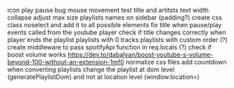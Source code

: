icon play pause bug mouse movement
test title and artitsts text width collapse
adjust max size playlists names on sidebar (padding?)
create css class noselect and add it to all possible elements
fix title when pause/play events called from the youtube player
check if title changes correctly when player ends the playlist
playlists with 0 tracks
playlists with custom order (?)
create middleware to pass spotifyApi function in req.locals (?)
check if boost volume works https://dev.to/dabalyan/boost-youtube-s-volume-beyond-100-without-an-extension-1mf0
normalize css files
add countdown when converting playlists
change the playlist at dom level (generatePlaylistDom) and not at location level (window.location=)
